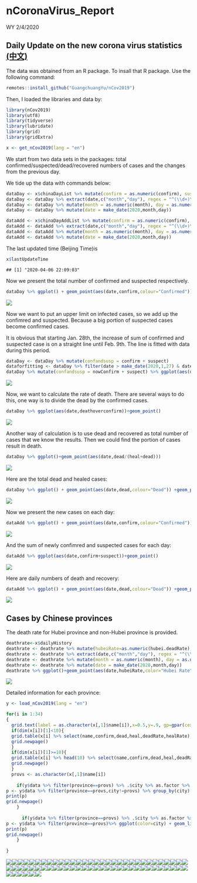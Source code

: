 nCoronaVirus\_Report
================
WY
2/4/2020

## Daily Update on the new corona virus statistics [(中文)](https://github.com/Wenlong-Y/New_Corona_Virus/blob/master/Report_CN.md)

The data was obtained from an R package. To insall that R package. Use
the following command:

``` r
remotes::install_github("GuangchuangYu/nCov2019")
```

Then, I loaded the libraries and data by:

``` r
library(nCov2019)
library(utf8)
library(tidyverse)
library(lubridate)
library(grid)
library(gridExtra)

x <- get_nCov2019(lang = "en")
```

We start from two data sets in the packages: total
confirmed/suspected/dead/recovered numbers of cases and the changes from
the previous day.

We tide up the data with commands below:

``` r
dataDay <- x$chinaDayList %>% mutate(confirm = as.numeric(confirm), suspect = as.numeric(suspect), dead = as.numeric(dead), heal = as.numeric(heal), deathoverconfirm = dead/confirm)
dataDay <- dataDay %>% extract(date,c("month","day"), regex = "^(\\d+)\\.(\\d+)$",remove = FALSE) 
dataDay <- dataDay %>% mutate(month = as.numeric(month), day = as.numeric(day))
dataDay <- dataDay %>% mutate(date = make_date(2020,month,day))

dataAdd <- x$chinaDayAddList %>% mutate(confirm = as.numeric(confirm), suspect = as.numeric(suspect), dead = as.numeric(dead), heal = as.numeric(heal), deathoverconfirm = dead/confirm)
dataAdd <- dataAdd %>% extract(date,c("month","day"), regex = "^(\\d+)\\.(\\d+)$",remove = FALSE) 
dataAdd <- dataAdd %>% mutate(month = as.numeric(month), day = as.numeric(day))
dataAdd <- dataAdd %>% mutate(date = make_date(2020,month,day))
```

The last updated time (Beijing Time)is

``` r
x$lastUpdateTime
```

    ## [1] "2020-04-06 22:09:03"

Now we present the total number of confirmed and suspected respectively.

``` r
dataDay %>% ggplot() + geom_point(aes(date,confirm,colour="Confirmed")) +geom_point(aes(date,suspect,color="Suspect")) +theme(legend.position="right")+ylab("Number of cases")+labs(colour="Type")+scale_color_manual(values=c("blue","red"))
```

![](Report_files/figure-gfm/unnamed-chunk-3-1.png)<!-- -->

Now we want to put an upper limit on infected cases, so we add up the
confimred and suspected. Because a big portion of suspected cases become
confirmed cases.

It is obvious that starting Jan. 28th, the increase of sum of confirmed
and suspected case is on a straight line until Feb. 9th. The line is
fitted with data during this period.

``` r
dataDay <- dataDay %>% mutate(confandsusp = confirm + suspect)
dataforfitting <- dataDay %>% filter(date > make_date(2020,1,27) & date < make_date(2020,2,9)) 
dataDay %>% mutate(confandsusp = nowConfirm + suspect) %>% ggplot(aes(date,confandsusp))+geom_point()
```

![](Report_files/figure-gfm/unnamed-chunk-4-1.png)<!-- -->

Now, we want to calculate the rate of death. There are several ways to
do this, one way is to divide the dead by the confirmed cases.

``` r
dataDay %>% ggplot(aes(date,deathoverconfirm))+geom_point()
```

![](Report_files/figure-gfm/unnamed-chunk-5-1.png)<!-- -->

Another way of calculation is to use dead and recovered as total number
of cases that we know the results. Then we could find the portion of
cases result in death.

``` r
dataDay %>% ggplot()+geom_point(aes(date,dead/(heal+dead)))
```

![](Report_files/figure-gfm/unnamed-chunk-6-1.png)<!-- -->

Here are the total dead and healed cases:

``` r
dataDay %>% ggplot() + geom_point(aes(date,dead,colour="Dead")) +geom_point(aes(date,heal,color="Healed")) +theme(legend.position="right")+ylab("Number of cases")+labs(colour="Type")+scale_color_manual(values=c("black","red"))
```

![](Report_files/figure-gfm/unnamed-chunk-7-1.png)<!-- -->

Now we present the new cases on each day:

``` r
dataAdd %>% ggplot() + geom_point(aes(date,confirm,colour="Confirmed")) +geom_point(aes(date,suspect,color="Suspect")) +theme(legend.position="right")+ylab("Number of cases")+labs(colour="Type")+scale_color_manual(values=c("blue","red"))
```

![](Report_files/figure-gfm/unnamed-chunk-8-1.png)<!-- -->

And the sum of newly confimred and suspected cases for each day:

``` r
dataAdd %>% ggplot(aes(date,confirm+suspect))+geom_point()
```

![](Report_files/figure-gfm/unnamed-chunk-9-1.png)<!-- -->

Here are daily numbers of death and recovery:

``` r
dataAdd %>% ggplot() + geom_point(aes(date,dead,colour="Dead")) +geom_point(aes(date,heal,color="Healed")) +theme(legend.position="right")+ylab("Number of cases")+labs(colour="Type")+scale_color_manual(values=c("black","red"))
```

![](Report_files/figure-gfm/unnamed-chunk-10-1.png)<!-- -->

## Cases by Chinese provinces

The death rate for Hubei province and non-Hubei province is provided.

``` r
deathrate<-x$dailyHistory
deathrate <- deathrate %>% mutate(hubeiRate=as.numeric(hubei.deadRate), notHubeiRate=as.numeric(notHubei.deadRate), countryRate=as.numeric(country.deadRate))
deathrate <- deathrate %>% extract(date,c("month","day"), regex = "^(\\d+)\\.(\\d+)$",remove = FALSE) 
deathrate <- deathrate %>% mutate(month = as.numeric(month), day = as.numeric(day))
deathrate <- deathrate %>% mutate(date = make_date(2020,month,day))
deathrate %>% ggplot()+geom_point(aes(date,hubeiRate,color="Hubei Rate"))+geom_point(aes(date,notHubeiRate,color="non-Hubei Rate"))+geom_point(aes(date,countryRate,color="country Rate"))+ ylab("Percentage(%)")
```

![](Report_files/figure-gfm/unnamed-chunk-11-1.png)<!-- -->

Detailed information for each province:

``` r
y <- load_nCov2019(lang = "en")
```

``` r
for(i in 1:34)
{
  grid.text(label = as.character(x[,1]$name[i]),x=0.5,y=.9, gp=gpar(cex=2))
  if(dim(x[i])[1]<10){
  grid.table(x[i] %>% select(name,confirm,dead,heal,deadRate,healRate),vp=viewport(x=0.5,y=.5,width=1,height=1))
  grid.newpage()
  }
  if(dim(x[i])[1]>=10){
  grid.table(x[i] %>% head(10) %>% select(name,confirm,dead,heal,deadRate,healRate),vp=viewport(x=0.5,y=.5,width=1,height=1))
  grid.newpage()
  }
  provs <- as.character(x[,1]$name[i])
  
    if(y$data %>% filter(province==provs) %>% .$city %>% as.factor %>% levels %>% length != 1){
p <- y$data %>% filter(province==provs,city!=provs) %>% group_by(city) %>% ggplot(color=city) + geom_line(aes(time,cum_confirm,color=city))+geom_point(aes(time,cum_confirm,color=city))+ylab(paste(provs," confirmed"))
print(p)
grid.newpage()
    }
  
      if(y$data %>% filter(province==provs) %>% .$city %>% as.factor %>% levels %>% length == 1){
p <- y$data %>% filter(province==provs)%>% ggplot(color=city) + geom_line(aes(time,cum_confirm,color=city))+geom_point(aes(time,cum_confirm,color=city))+ylab(paste(provs," confirmed"))
print(p)
grid.newpage()
    }
  
}
```

![](Report_files/figure-gfm/unnamed-chunk-13-1.png)<!-- -->![](Report_files/figure-gfm/unnamed-chunk-13-2.png)<!-- -->![](Report_files/figure-gfm/unnamed-chunk-13-3.png)<!-- -->![](Report_files/figure-gfm/unnamed-chunk-13-4.png)<!-- -->![](Report_files/figure-gfm/unnamed-chunk-13-5.png)<!-- -->![](Report_files/figure-gfm/unnamed-chunk-13-6.png)<!-- -->![](Report_files/figure-gfm/unnamed-chunk-13-7.png)<!-- -->![](Report_files/figure-gfm/unnamed-chunk-13-8.png)<!-- -->![](Report_files/figure-gfm/unnamed-chunk-13-9.png)<!-- -->![](Report_files/figure-gfm/unnamed-chunk-13-10.png)<!-- -->![](Report_files/figure-gfm/unnamed-chunk-13-11.png)<!-- -->![](Report_files/figure-gfm/unnamed-chunk-13-12.png)<!-- -->![](Report_files/figure-gfm/unnamed-chunk-13-13.png)<!-- -->![](Report_files/figure-gfm/unnamed-chunk-13-14.png)<!-- -->![](Report_files/figure-gfm/unnamed-chunk-13-15.png)<!-- -->![](Report_files/figure-gfm/unnamed-chunk-13-16.png)<!-- -->![](Report_files/figure-gfm/unnamed-chunk-13-17.png)<!-- -->![](Report_files/figure-gfm/unnamed-chunk-13-18.png)<!-- -->![](Report_files/figure-gfm/unnamed-chunk-13-19.png)<!-- -->![](Report_files/figure-gfm/unnamed-chunk-13-20.png)<!-- -->![](Report_files/figure-gfm/unnamed-chunk-13-21.png)<!-- -->![](Report_files/figure-gfm/unnamed-chunk-13-22.png)<!-- -->![](Report_files/figure-gfm/unnamed-chunk-13-23.png)<!-- -->![](Report_files/figure-gfm/unnamed-chunk-13-24.png)<!-- -->![](Report_files/figure-gfm/unnamed-chunk-13-25.png)<!-- -->![](Report_files/figure-gfm/unnamed-chunk-13-26.png)<!-- -->![](Report_files/figure-gfm/unnamed-chunk-13-27.png)<!-- -->![](Report_files/figure-gfm/unnamed-chunk-13-28.png)<!-- -->![](Report_files/figure-gfm/unnamed-chunk-13-29.png)<!-- -->![](Report_files/figure-gfm/unnamed-chunk-13-30.png)<!-- -->![](Report_files/figure-gfm/unnamed-chunk-13-31.png)<!-- -->![](Report_files/figure-gfm/unnamed-chunk-13-32.png)<!-- -->![](Report_files/figure-gfm/unnamed-chunk-13-33.png)<!-- -->![](Report_files/figure-gfm/unnamed-chunk-13-34.png)<!-- -->![](Report_files/figure-gfm/unnamed-chunk-13-35.png)<!-- -->![](Report_files/figure-gfm/unnamed-chunk-13-36.png)<!-- -->![](Report_files/figure-gfm/unnamed-chunk-13-37.png)<!-- -->![](Report_files/figure-gfm/unnamed-chunk-13-38.png)<!-- -->![](Report_files/figure-gfm/unnamed-chunk-13-39.png)<!-- -->![](Report_files/figure-gfm/unnamed-chunk-13-40.png)<!-- -->![](Report_files/figure-gfm/unnamed-chunk-13-41.png)<!-- -->![](Report_files/figure-gfm/unnamed-chunk-13-42.png)<!-- -->![](Report_files/figure-gfm/unnamed-chunk-13-43.png)<!-- -->![](Report_files/figure-gfm/unnamed-chunk-13-44.png)<!-- -->![](Report_files/figure-gfm/unnamed-chunk-13-45.png)<!-- -->![](Report_files/figure-gfm/unnamed-chunk-13-46.png)<!-- -->![](Report_files/figure-gfm/unnamed-chunk-13-47.png)<!-- -->![](Report_files/figure-gfm/unnamed-chunk-13-48.png)<!-- -->![](Report_files/figure-gfm/unnamed-chunk-13-49.png)<!-- -->![](Report_files/figure-gfm/unnamed-chunk-13-50.png)<!-- -->![](Report_files/figure-gfm/unnamed-chunk-13-51.png)<!-- -->![](Report_files/figure-gfm/unnamed-chunk-13-52.png)<!-- -->![](Report_files/figure-gfm/unnamed-chunk-13-53.png)<!-- -->![](Report_files/figure-gfm/unnamed-chunk-13-54.png)<!-- -->![](Report_files/figure-gfm/unnamed-chunk-13-55.png)<!-- -->![](Report_files/figure-gfm/unnamed-chunk-13-56.png)<!-- -->![](Report_files/figure-gfm/unnamed-chunk-13-57.png)<!-- -->![](Report_files/figure-gfm/unnamed-chunk-13-58.png)<!-- -->![](Report_files/figure-gfm/unnamed-chunk-13-59.png)<!-- -->![](Report_files/figure-gfm/unnamed-chunk-13-60.png)<!-- -->![](Report_files/figure-gfm/unnamed-chunk-13-61.png)<!-- -->![](Report_files/figure-gfm/unnamed-chunk-13-62.png)<!-- -->![](Report_files/figure-gfm/unnamed-chunk-13-63.png)<!-- -->![](Report_files/figure-gfm/unnamed-chunk-13-64.png)<!-- -->![](Report_files/figure-gfm/unnamed-chunk-13-65.png)<!-- -->![](Report_files/figure-gfm/unnamed-chunk-13-66.png)<!-- -->![](Report_files/figure-gfm/unnamed-chunk-13-67.png)<!-- -->![](Report_files/figure-gfm/unnamed-chunk-13-68.png)<!-- -->
